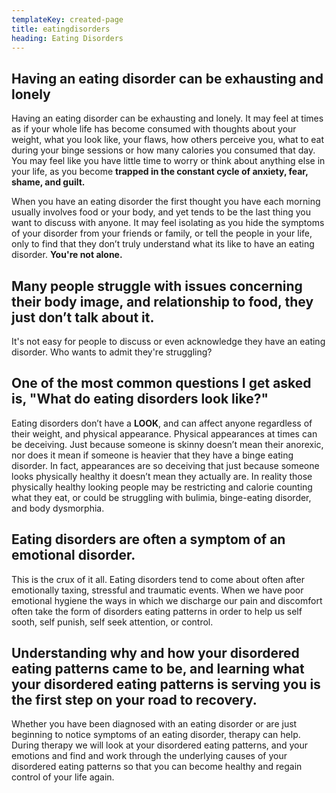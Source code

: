 ```yaml
---
templateKey: created-page
title: eatingdisorders
heading: Eating Disorders
---
```

## Having an eating disorder can be exhausting and lonely

Having an eating disorder can be exhausting and lonely. It may feel at times as if your whole life has become consumed with thoughts about your weight, what you look like, your flaws, how others perceive you, what to eat during your binge sessions or how many calories you consumed that day. You may feel like you have little time to worry or think about anything else in your life, as you become **trapped in the constant cycle of anxiety, fear, shame, and guilt.**

When you have an eating disorder the first thought you have each morning usually involves food or your body, and yet tends to be the last thing you want to discuss with anyone. It may feel isolating as you hide the symptoms of your disorder from your friends or family, or tell the people in your life, only to find that they don’t truly understand what its like to have an eating disorder. **You're not alone.** 

## Many people struggle with issues concerning their body image, and relationship to food, they just don’t talk about it.

It's not easy for people to discuss or even acknowledge they have an eating disorder. Who wants to admit they're struggling? 

## One of the most common questions I get asked is, "What do eating disorders look like?"

Eating disorders don’t have a **LOOK**, and  can affect anyone regardless of their weight, and physical appearance. Physical appearances at times can be deceiving. Just because someone is skinny doesn’t mean their anorexic, nor does it mean if someone is heavier that they have a binge eating disorder. In fact, appearances are so deceiving that just because someone looks physically healthy it doesn’t mean they actually are. In reality those physically healthy looking people may be restricting and calorie counting what they eat, or could be struggling with bulimia, binge-eating disorder, and body dysmorphia. 

## Eating disorders are often a symptom of an emotional disorder.

This is the crux of it all. Eating disorders tend to come about often after emotionally taxing, stressful and traumatic events. When we have poor emotional hygiene the ways in which we discharge our pain and discomfort often take the form of disorders eating patterns in order to help us self sooth, self punish, self seek attention, or control. 

## Understanding why and how your disordered eating patterns came to be, and learning what your disordered eating patterns is serving you is the first step on your road to recovery.  

Whether you have been diagnosed with an eating disorder or are just beginning to notice symptoms of an eating disorder, therapy can help. During therapy we will look at your disordered eating patterns, and your emotions and find and work through the underlying causes of your disordered eating patterns so that you can become healthy and regain control of your life again.
